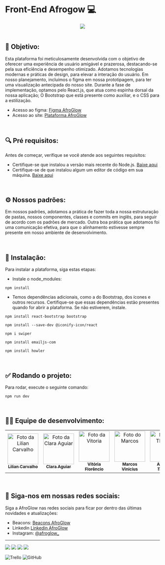 # Front-End Afrogow 💻

<div align="center">
<img src="https://i.imgur.com/N1oLJyB.png" />
</div>
<br/>

<h2> 🎯 Objetivo:</h2>
   <p>
      Esta plataforma foi meticulosamente desenvolvida com o objetivo de oferecer uma experiência de usuário amigável e prazerosa, destacando-se pela sua eficiência e desempenho otimizado. Adotamos tecnologias modernas e práticas de design, para elevar a interação do usuário. Em nosso planejamento, incluímos o figma em nossa prototipagem, para ter uma visualização antecipada do nosso site. Durante a fase de implementação, optamos pelo React.js, que atua como espinha dorsal da nossa aplicação; O Bootstrap que está presente como auxiliar, e o CSS para a estilização.
   </p>

- Acesso ao figma: [Figma AfroGlow](https://www.figma.com/file/tmMpKY6U0T90iErD8FBUMQ/AfroGlow?type=design&node-id=111%3A3&mode=design&t=Hwyg8OOIwznCqFHY-1)
- Acesso ao site: [Plataforma AfroGlow](https://www.afroglow.com.br/)
<br/>

<h2> 🔍 Pré requisitos:</h2>
   <p>
      Antes de começar, verifique se você atende aos seguintes requisitos:
   </p>

- Certifique-se que instalou a versão mais recente do Node.js.  [Baixe aqui](https://nodejs.org/en)
- Certifique-se de que instalou algum um editor de código em sua máquina. [Baixe aqui](https://code.visualstudio.com/)
<br/>

<h2> ⚙️ Nossos padrões:</h2>
   <p>
      Em nossos padrões, adotamos a prática de fazer toda a nossa estruturação de pastas, nossos componentes, classes e commits em inglês, para seguir de acordo com os padrões de mercado. Outra boa prática que adotamos foi uma comunicação efetiva, para que o alinhamento estivesse sempre presente em nosso ambiente de desenvolvimento.
   </p>
<br/>

<h2> 🚀 Instalação:</h2>
   <p>
      Para instalar a plataforma, siga estas etapas:
   </p>

- Instale o node_modules:
```
npm install
```
- Temos dependências adicionais, como a do Bootstrap, dos ícones e outros recursos. Certifique-se que essas dependências estão presentes quando for abrir a plataforma. Se não estiverem, instale.
```
npm install react-bootstrap bootstrap
```
```
npm install --save-dev @iconify-icon/react
```
```
npm i swiper
```
```
npm install emailjs-com
```
```
npm install howler
```
<br/>

<h2> ✅ Rodando o projeto:</h2>
   <p>
      Para rodar, execute o seguinte comando:
   </p>
   
```
npm run dev
```
<br/>

<h2>🤝🏾 Equipe de desenvolvimento:</h2>

<table>
  <tr>
    <td align="center">
      <a href="https://github.com/Lilian-Carvalho25" title="Github Lilian">
        <img src="https://i.imgur.com/3dcOmX2.jpg" width="100px;" alt="Foto da Lilian Carvalho" /><br>
        <sub>
          <b>Lilian Carvalho</b>
        </sub>
      </a>
    </td>
    <td align="center">
      <a href="https://github.com/claraAgMd" title="Github Clara">
        <img src="https://github.com/claraAgMd.png" width="100px;" alt="Foto da Clara Aguiar"/><br>
        <sub>
          <b>Clara Aguiar</b>
        </sub>
      </a>
    </td>
    <td align="center">
      <a href="https://github.com/Vtoriaa" title="Github Vitoria">
        <img src="https://github.com/Vtoriaa.png" width="100px;" alt="Foto da Vitoria"/><br>
        <sub>
          <b>Vitória Florêncio</b>
        </sub>
      </a>
    </td>
     <td align="center">
      <a href="https://github.com/ViniciusV4" title="Github Marcos">
        <img src="https://github.com/ViniciusV4.png" width="100px;" alt="Foto do Marcos"/><br>
        <sub>
          <b>Marcos Vinicius</b>
        </sub>
      </a>
    </td>
     <td align="center">
      <a href="https://github.com/anthonythom" title="Github Thomas">
        <img src="https://github.com/anthonythom.png" width="100px;" alt="Foto do Thomas"/><br>
        <sub>
          <b>Anthony Thomas</b>
        </sub>
      </a>
    </td>
     <td align="center">
      <a href="https://github.com/Fabricio1308" title="Github Fabrício">
        <img src="https://github.com/Fabricio1308.png" width="100px;" alt="Foto do Fabrício"/><br>
        <sub>
          <b>Fabrício Carvalho</b>
        </sub>
      </a>
    </td>
  </tr>
</table>
<br/>

## 📱 Siga-nos em nossas redes sociais:

Siga a AfroGlow nas redes sociais para ficar por dentro das últimas novidades e atualizações:

- Beacons: [Beacons AfroGlow](https://beacons.ai/afroglow_)
- Linkedin [Linkedin AfroGlow](https://www.linkedin.com/company/afroglow2023/)
- Instagram: [@afroglow_](https://www.instagram.com/afroglow__/)


<hr>

<div>
<img src="https://img.shields.io/badge/React-20232A?style=for-the-badge&logo=react&logoColor=61DAFB" />
<img src="https://img.shields.io/badge/CSS3-1572B6?style=for-the-badge&logo=css3&logoColor=white" />
<img src="https://img.shields.io/badge/Bootstrap-563D7C?style=for-the-badge&logo=bootstrap&logoColor=white" />
<img src="https://img.shields.io/badge/React_Router-CA4245?style=for-the-badge&logo=react-router&logoColor=white" />

![Trello](https://img.shields.io/badge/Trello-%23026AA7.svg?style=for-the-badge&logo=Trello&logoColor=white)
![GitHub](https://img.shields.io/badge/github-%23121011.svg?style=for-the-badge&logo=github&logoColor=white)
</div>

